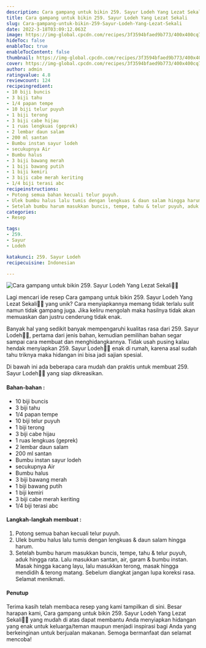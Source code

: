 ```yaml
---
description: Cara gampang untuk bikin 259. Sayur Lodeh Yang Lezat Sekali"
title: Cara gampang untuk bikin 259. Sayur Lodeh Yang Lezat Sekali
slug: Cara-gampang-untuk-bikin-259-Sayur-Lodeh-Yang-Lezat-Sekali
date: 2022-3-18T03:09:12.063Z
image: https://img-global.cpcdn.com/recipes/3f3594bfaed9b773/400x400cq70/photo.jpg
hideToc: false
enableToc: true
enableTocContent: false
thumbnail: https://img-global.cpcdn.com/recipes/3f3594bfaed9b773/400x400cq70/photo.jpg
cover: https://img-global.cpcdn.com/recipes/3f3594bfaed9b773/400x400cq70/photo.jpg
author: admin
ratingvalue: 4.8
reviewcount: 124
recipeingredient:
- 10 biji buncis
- 3 biji tahu
- 1/4 papan tempe
- 10 biji telur puyuh
- 1 biji terong
- 3 biji cabe hijau
- 1 ruas lengkuas (geprek)
- 2 lembar daun salam
- 200 ml santan
- Bumbu instan sayur lodeh
- secukupnya Air
- Bumbu halus
- 3 biji bawang merah
- 1 biji bawang putih
- 1 biji kemiri
- 3 biji cabe merah keriting
- 1/4 biji terasi abc
recipeinstructions:
- Potong semua bahan kecuali telur puyuh.
- Ulek bumbu halus lalu tumis dengan lengkuas & daun salam hingga harum.
- Setelah bumbu harum masukkan buncis, tempe, tahu & telur puyuh, aduk hingga rata. Lalu masukkan santan, air, garam & bumbu instan. Masak hingga kacang layu, lalu masukkan terong, masak hingga mendidih & terong matang. Sebelum diangkat jangan lupa koreksi rasa. Selamat menikmati.
categories:
- Resep

tags:
- 259.
- Sayur
- Lodeh

katakunci: 259. Sayur Lodeh
recipecuisine: Indonesian

---
```


![Cara gampang untuk bikin 259. Sayur Lodeh Yang Lezat Sekali👩‍🍳](https://img-global.cpcdn.com/recipes/3f3594bfaed9b773/400x400cq70/photo.jpg)

Lagi mencari ide resep Cara gampang untuk bikin 259. Sayur Lodeh Yang Lezat Sekali👩‍🍳 yang unik? Cara menyiapkannya memang tidak terlalu sulit namun tidak gampang juga. Jika keliru mengolah maka hasilnya tidak akan memuaskan dan justru cenderung tidak enak.

Banyak hal yang sedikit banyak mempengaruhi kualitas rasa dari 259. Sayur Lodeh👩‍🍳, pertama dari jenis bahan, kemudian pemilihan bahan segar sampai cara membuat dan menghidangkannya. Tidak usah pusing kalau hendak menyiapkan 259. Sayur Lodeh👩‍🍳 enak di rumah, karena asal sudah tahu triknya maka hidangan ini bisa jadi sajian spesial.

Di bawah ini ada beberapa cara mudah dan praktis untuk membuat 259. Sayur Lodeh👩‍🍳 yang siap dikreasikan.

<!--inarticleads1-->

#### Bahan-bahan :

- 10 biji buncis
- 3 biji tahu
- 1/4 papan tempe
- 10 biji telur puyuh
- 1 biji terong
- 3 biji cabe hijau
- 1 ruas lengkuas (geprek)
- 2 lembar daun salam
- 200 ml santan
- Bumbu instan sayur lodeh
- secukupnya Air
- Bumbu halus
- 3 biji bawang merah
- 1 biji bawang putih
- 1 biji kemiri
- 3 biji cabe merah keriting
- 1/4 biji terasi abc

<!--inarticleads2-->

#### Langkah-langkah membuat :

1. Potong semua bahan kecuali telur puyuh.
1. Ulek bumbu halus lalu tumis dengan lengkuas & daun salam hingga harum.
1. Setelah bumbu harum masukkan buncis, tempe, tahu & telur puyuh, aduk hingga rata. Lalu masukkan santan, air, garam & bumbu instan. Masak hingga kacang layu, lalu masukkan terong, masak hingga mendidih & terong matang. Sebelum diangkat jangan lupa koreksi rasa. Selamat menikmati.

#### Penutup

Terima kasih telah membaca resep yang kami tampilkan di sini. Besar harapan kami, Cara gampang untuk bikin 259. Sayur Lodeh Yang Lezat Sekali👩‍🍳 yang mudah di atas dapat membantu Anda menyiapkan hidangan yang enak untuk keluarga/teman maupun menjadi inspirasi bagi Anda yang berkeinginan untuk berjualan makanan. Semoga bermanfaat dan selamat mencoba!